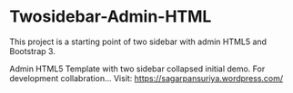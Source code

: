 # Twosidebar-Admin-HTML

This project is a starting point of two sidebar with admin HTML5 and Bootstrap 3.

Admin HTML5 Template with two sidebar collapsed initial demo. For development collabration... 		Visit: https://sagarpansuriya.wordpress.com/
